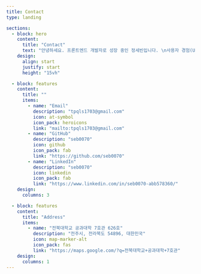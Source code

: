 ```yaml
---
title: Contact
type: landing

sections:
  - block: hero
    content:
      title: "Contact"
      text: "안녕하세요. 프론트엔드 개발자로 성장 중인 정세빈입니다. \n사용자 경험(UX)과 직관적인 인터페이스(UI)에 관심이 많으며, 특히 금융과 교육 분야의 웹·앱 서비스 개발에 흥미를 가지고 있습니다. \n협업 제안이나 문의가 있다면 아래 연락처로 언제든지 연락 주세요."
    design:
      align: start
      justify: start
      height: "15vh"

  - block: features
    content:
      title: ""
      items:
        - name: "Email"
          description: "tpqls1703@gmail.com"
          icon: at-symbol
          icon_pack: heroicons
          link: "mailto:tpqls1703@gmail.com"
        - name: "GitHub"
          description: "seb0070"
          icon: github
          icon_pack: fab
          link: "https://github.com/seb0070"
        - name: "LinkedIn"
          description: "seb0070"
          icon: linkedin
          icon_pack: fab
          link: "https://www.linkedin.com/in/seb0070-abb578360/"
    design:
      columns: 3

  - block: features
    content:
      title: "Address"
      items:
        - name: "전북대학교 공과대학 7호관 626호"
          description: "전주시, 전라북도 54896, 대한민국"
          icon: map-marker-alt
          icon_pack: fas
          link: "https://maps.google.com/?q=전북대학교+공과대학+7호관"
    design:
      columns: 1
---
```

